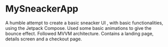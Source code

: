 # MySneackerApp
A humble attempt to create a basic sneacker UI , with basic functionalities, using the Jetpack Compose.
Used some basic animations to give the bounce effect.
Followed MVVM architecture.
Contains a landing page, details screen and a checkout page.
